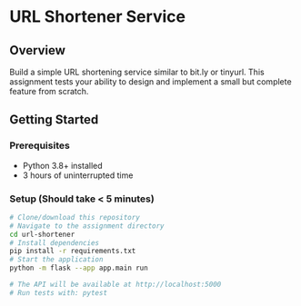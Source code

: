 # URL Shortener Service

## Overview
Build a simple URL shortening service similar to bit.ly or tinyurl. This assignment tests your ability to design and implement a small but complete feature from scratch.
## Getting Started
### Prerequisites
- Python 3.8+ installed
- 3 hours of uninterrupted time
### Setup (Should take < 5 minutes)
```bash
# Clone/download this repository
# Navigate to the assignment directory
cd url-shortener
# Install dependencies
pip install -r requirements.txt
# Start the application
python -m flask --app app.main run

# The API will be available at http://localhost:5000
# Run tests with: pytest
```
